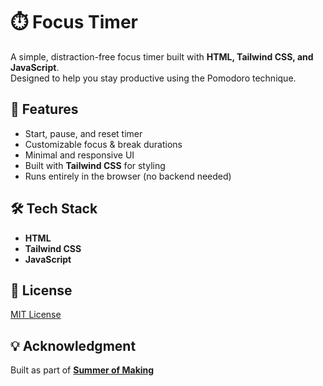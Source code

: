 # ⏱️ Focus Timer

A simple, distraction-free focus timer built with **HTML, Tailwind CSS, and JavaScript**.  
Designed to help you stay productive using the Pomodoro technique.

## 🚀 Features

- Start, pause, and reset timer
- Customizable focus & break durations
- Minimal and responsive UI
- Built with **Tailwind CSS** for styling
- Runs entirely in the browser (no backend needed)

## 🛠️ Tech Stack

- **HTML**
- **Tailwind CSS**  
- **JavaScript**

## 📄 License

[MIT License](./LICENCE)

## 💡 Acknowledgment

Built as part of **[Summer of Making](https://summer.hackclub.com/)**
